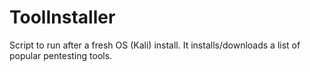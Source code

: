 # ToolInstaller
Script to run after a fresh OS (Kali) install. It installs/downloads a list of popular pentesting tools.
